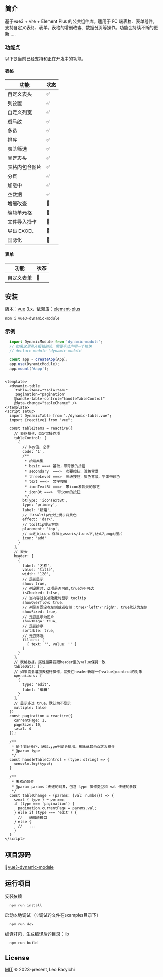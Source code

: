 ## 简介
基于vue3 + vite + Element Plus 的公共组件库，适用于 PC 端表格、表单组件，支持自定义表格、表单，表格的增删改查、数据分页等操作。功能会持续不断的更新......

### 功能点
以下是当前已经支持和正在开发中的功能。
#### 表格

| 功能       | 状态 |
|----------| ---- |
| 自定义表头    | ✅   |
| 列设置      | ✅   |
| 自定义列宽    | ✅   |
| 斑马纹      | ✅   |
| 多选       | ✅   |
| 排序       | ✅   |
| 表头筛选     | ✅   |
| 固定表头     | ✅   |
| 表格内包含图片  | ✅   |
| 分页       | ✅   |
| 加载中      | ✅   |
| 空数据      | ✅   |
| 增删改查     | 🚧   |
| 编辑单元格    | 🚧   |
| 文件导入操作   | 🚧   |
| 导出 EXCEL | 🚧   |
| 国际化      | 🚧   |

#### 表单
| 功能    | 状态 |
|-------| ---- |
| 自定义表单 | 🚧   |

## 安装
版本：[vue](https://www.npmjs.com/package/vue) 3.x，依赖库：[element-plus](https://www.npmjs.com/package/element-plus)

```shell
npm i vue3-dynamic-module
```
### 示例
```javascript
  import DynamicModule from 'dynamic-module';
  // 如果这里引入报错的话，需要手动声明一个模块
  // declare module 'dynamic-module'

  const app = createApp(App);
  app.use(DynamicModule);
  app.mount('#app');
```

```vue

<template>
  <dynamic-table 
    :table-items="tableItems" 
    :pagination="pagination"
    @handle-table-control="handleTableControl"
    @data-change="tableChange" />
</template>
<script setup>
  import DynamicTable from "./dynamic-table.vue";
  import {reactive} from "vue";

  const tableItems = reactive({
    // 表格操作，自定义操作项
    tableControl: [
      {
        // key值，必传
        code: '1',
        /**
         * 按钮类型
         * basic ===> 基础，带背景的按钮
         * secondary  ===>  次要按钮，浅色背景
         * threeLevel ===>  三级按钮，灰色背景，字体带颜色
         * text ===>  文字按钮
         * iconTextBt ===>  带icon和背景的按钮
         * iconBt ===>  带icon的按钮
         */
        btType: 'iconTextBt',
        type: 'primary',
        label: '新建',
        // 带tooltip的按钮提示背景色
        effect: 'dark',
        // tooltip提示方向
        placement: 'top',
        // 自定义icon，存储在assets/icons下,格式为png的图片
        icon: 'add'
      }
    ],
    // 表头
    header: [
      {
        label: '名称',
        value: 'title',
        width: '120',
        // 是否显示
        show: true,
        // 列设置时，选项是否可选,true为不可选
        isChecked: false,
        // 当内容过长被隐藏时显示 tooltip
        showOverflow: true,
        // 列是否固定在左侧或者右侧：true/'left'/'right'，true默认为左侧
        showFixed: true,
        // 是否显示为图片
        showImage: true,
        // 是否排序
        sortable: true,
        // 是否筛选
        filters: [
          { text: '', value: '' }
        ]
      }
    ],
    // 表格数据，属性值需要跟header里的value保持一致
    tableData: [],
    // 如果需要增加表格行操作，需要在header新增一个value为control的对象
    operations: [
      {
        type: 'edit',
        label: '编辑'
      }
    ],
    // 显示多选 true，默认为不显示
    multiple: false
  })
  const pagination = reactive({
    currentPage: 1,
    pageSize: 10,
    total: 0
  });

  /**
   * 整个表的操作，通过type判断是新增、删除或其他自定义操作
   * @param type
   */
  const handleTableControl = (type: string) => {
    console.log(type);
  }

  /**
   * 表格的操作
   * @param params：传递的对象，包含 type 操作类型和 val 传递的参数
   */
  const tableChange = (params: {val: number}) => {
    const { type } = params;
    if (type === 'pagination') {
      pagination.currentPage = params.val;
    } else if (type === 'edit') {
      //   编辑的接口
    } else {
      //   ...
    }
  }
</script>
```
## 项目源码
🚀[vue3-dynamic-module](https://github.com/baoyichi/vue3-dynamic-module)

## 运行项目
安装依赖
```shell
  npm run install
```

启动本地调试
（💡调试的文件在examples目录下）
```shell
  npm run dev
```
编译打包，生成编译后的目录：lib
```shell
  npm run build
```
## License

[MIT](LICENSE) © 2023-present, Leo Baoyichi
